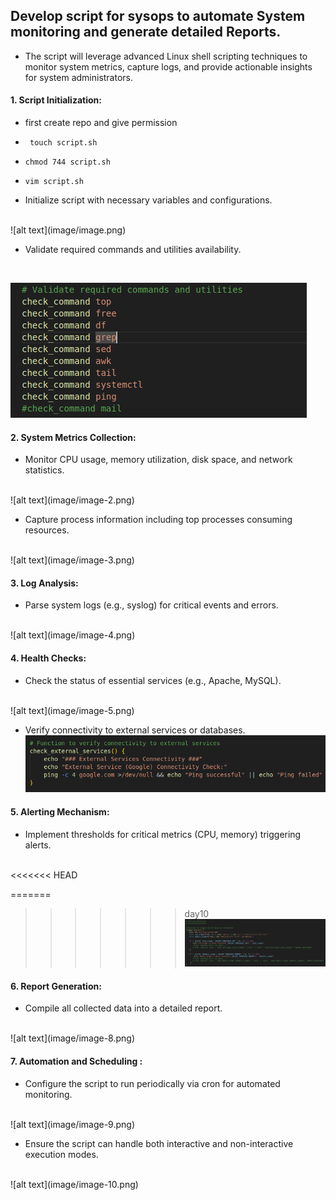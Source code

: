 ##  Develop script for sysops to automate System monitoring and generate detailed Reports.

+ The script will leverage advanced Linux shell scripting techniques to monitor system metrics, capture logs, and provide actionable insights for system administrators.

#### 1. Script Initialization:
 
  + first create repo and give permission 
  +  ` touch script.sh`
  +   ` chmod 744 script.sh ` 
  +   ` vim script.sh `

  + Initialize script with necessary variables and configurations. 
  <br>
  ![alt text](image/image.png)

   + Validate required commands and utilities availability.
   <br>

  ![alt text](image/image-1.png)

#### 2. System Metrics Collection:

   + Monitor CPU usage, memory utilization, disk space, and network statistics.
   <br>
   ![alt text](image/image-2.png)

   + Capture process information including top processes consuming resources.
   <br>
   ![alt text](image/image-3.png)

#### 3. Log Analysis:
  
   + Parse system logs (e.g., syslog) for critical events and errors.
   <br>
    ![alt text](image/image-4.png)

#### 4. Health Checks:
   + Check the status of essential services (e.g., Apache, MySQL).
  <br>
    ![alt text](image/image-5.png)

   + Verify connectivity to external services or databases.
    <br>
    ![alt text](image/image-6.png)

#### 5. Alerting Mechanism:
   
  + Implement thresholds for critical metrics (CPU, memory) triggering alerts.
  <br>
<<<<<<< HEAD
  
=======
>>>>>>> day10
  ![alt text](image/image-7.png)  


#### 6. Report Generation:
   + Compile all collected data into a detailed report.
   <br>
   ![alt text](image/image-8.png)


#### 7. Automation and Scheduling :
  + Configure the script to run periodically via cron for automated monitoring.
  <br>
  ![alt text](image/image-9.png)

  + Ensure the script can handle both interactive and non-interactive execution modes.
  <br>
  ![alt text](image/image-10.png)